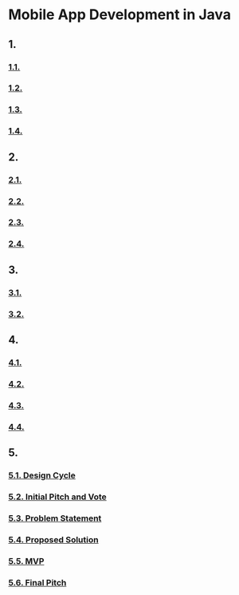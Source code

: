# Mobile App Development in Java

## 1. 

### [1.1. ]()
  
### [1.2. ]()

### [1.3. ]()
### [1.4. ]()

## 2. 

### [2.1. ]()
### [2.2. ]()
### [2.3. ]()
### [2.4. ]()

## 3.

### [3.1. ]()
### [3.2. ]()

## 4. 

### [4.1. ]()
### [4.2. ]()
### [4.3. ]()
### [4.4. ]()

## 5. 

### [5.1. Design Cycle]()
### [5.2. Initial Pitch and Vote]()
### [5.3. Problem Statement]()
### [5.4. Proposed Solution]()
### [5.5. MVP]()
### [5.6. Final Pitch]()
